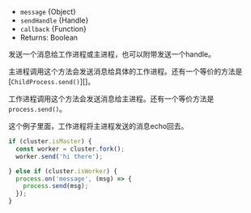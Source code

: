 <!-- YAML
added: v0.7.0
changes:
  - version: v4.0.0
    pr-url: https://github.com/nodejs/node/pull/2620
    description: The `callback` parameter is supported now.
-->

* `message` {Object}
* `sendHandle` {Handle}
* `callback` {Function}
* Returns: Boolean

发送一个消息给工作进程或主进程，也可以附带发送一个handle。

主进程调用这个方法会发送消息给具体的工作进程。还有一个等价的方法是[`ChildProcess.send()`][]。

工作进程调用这个方法会发送消息给主进程。还有一个等价方法是`process.send()`。

这个例子里面，工作进程将主进程发送的消息echo回去。

```js
if (cluster.isMaster) {
  const worker = cluster.fork();
  worker.send('hi there');

} else if (cluster.isWorker) {
  process.on('message', (msg) => {
    process.send(msg);
  });
}
```

